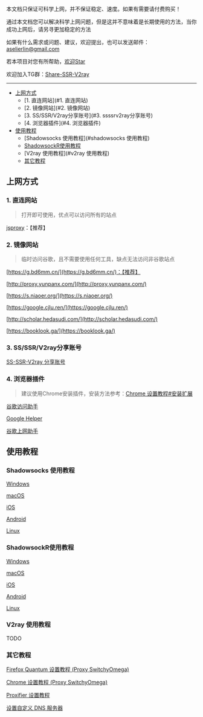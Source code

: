 本文档只保证可科学上网，并不保证稳定、速度。如果有需要请付费购买！

通过本文档您可以解决科学上网问题，但是这并不意味着是长期使用的方法，当你成功上网后，请另寻更加稳定的方法

如果有什么需求或问题、建议，欢迎提出，也可以发送邮件：[aselierlin@gmail.com](Mailto://aselierlin@gmail.com)

若本项目对您有所帮助，[欢迎Star](https://github.com/selierlin/Share-SSR-V2ray)

欢迎加入TG群：[Share-SSR-V2ray](https://t.me/Share-SSR-V2ray)

---


- [上网方式](#上网方式)
	- [1. 直连网站](#1. 直连网站)
	- [2. 镜像网站](#2. 镜像网站)
	- [3. SS/SSR/V2ray分享账号](#3. ssssrv2ray分享账号)
	- [4. 浏览器插件](#4. 浏览器插件)
- [使用教程](#使用教程)
	- [Shadowsocks 使用教程](#shadowsocks 使用教程)
	- [ShadowsockR使用教程](#shadowsockR使用教程)
	- [V2ray 使用教程](#v2ray 使用教程)
	- [其它教程](#其它教程)


## 上网方式

### 1. 直连网站

> 打开即可使用，优点可以访问所有的站点

[jsproxy](https://jsproxy.ga/)：【推荐】


### 2. 镜像网站

> 临时访问谷歌，且不需要使用任何工具，缺点无法访问非谷歌站点

[https://g.bd6mm.cn/](https://g.bd6mm.cn/)：【推荐】

[http://proxy.yunpanx.com/](http://proxy.yunpanx.com/)

[https://s.niaoer.org/](https://s.niaoer.org/)

[https://google.cjlu.ren/](https://google.cjlu.ren/)

[http://scholar.hedasudi.com/](http://scholar.hedasudi.com/)

[https://booklook.ga/](https://booklook.ga/)


### 3. SS/SSR/V2ray分享账号

[SS-SSR-V2ray 分享账号](1-share-ssr-v2ray.md)


### 4. 浏览器插件

> 建议使用Chrome安装插件，安装方法参考：[Chrome 设置教程#安装扩展](Other/7-2-chrome-setup-guide-cn.md#安装扩展)  

[谷歌访问助手](http://www.ggfwzs.com/)

[Google Helper](http://googlehelper.net/)

[谷歌上网助手](https://chrome.google.com/webstore/detail/%E8%B0%B7%E6%AD%8C%E4%B8%8A%E7%BD%91%E5%8A%A9%E6%89%8B/nonmafimegllfoonjgplbabhmgfanaka/)



## 使用教程

### Shadowsocks 使用教程

[Windows](SS/2-windows-setup-guide-cn.md)  

[macOS](SS/3-macos-setup-guide-cn.md)  

[iOS](SS/4-ios-setup-guide-cn.md)  

[Android](SS/5-android-setup-guide-cn.md)

[Linux](SS/6-linux-setup-guide-cn.md)

### ShadowsockR使用教程

[Windows](SSR/11-windows-setup-guide-cn.md)  

[macOS](SSR/12-macos-setup-guide-cn.md)  

[iOS](SSR/13-ios-setup-guide-cn.md)  

[Android](SSR/14-android-setup-guide-cn.md)

[Linux](SSR/15-linux-setup-guide-cn.md)

### V2ray 使用教程

TODO

### 其它教程

[Firefox Quantum 设置教程 (Proxy SwitchyOmega)](Other/7-1-firefox-setup-guide-cn.md)

[Chrome 设置教程 (Proxy SwitchyOmega) ](Other/7-2-chrome-setup-guide-cn.md)  

[Proxifier 设置教程](Other/8-proxifier-settings.md)

[设置自定义 DNS 服务器](Other/9-dns-setup-guide-cn.md)

